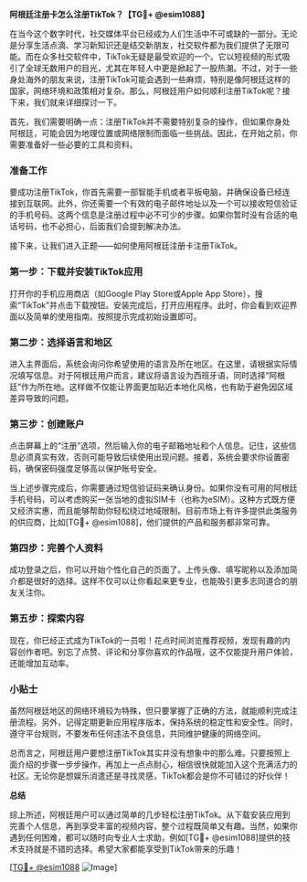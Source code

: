 **阿根廷注册卡怎么注册TikTok？【TG💪+ @esim1088】**

在当今这个数字时代，社交媒体平台已经成为人们生活中不可或缺的一部分。无论是分享生活点滴、学习新知识还是结交新朋友，社交软件都为我们提供了无限可能。而在众多社交软件中，TikTok无疑是最受欢迎的一个。它以短视频的形式吸引了全球无数用户的目光，尤其在年轻人中更是掀起了一股热潮。不过，对于一些身处海外的朋友来说，注册TikTok可能会遇到一些麻烦，特别是像阿根廷这样的国家，网络环境和政策相对复杂。那么，阿根廷用户如何顺利注册TikTok呢？接下来，我们就来详细探讨一下。

首先，我们需要明确一点：注册TikTok并不需要特别复杂的操作，但如果你身处阿根廷，可能会因为地理位置或网络限制而面临一些挑战。因此，在开始之前，你需要准备好一些必要的工具和资料。

### 准备工作

要成功注册TikTok，你首先需要一部智能手机或者平板电脑，并确保设备已经连接到互联网。此外，你还需要一个有效的电子邮件地址以及一个可以接收短信验证的手机号码。这两个信息是注册过程中必不可少的步骤。如果你暂时没有合适的电话号码，也不必担心，后面我们会提到解决办法。

接下来，让我们进入正题——如何使用阿根廷注册卡注册TikTok。

### 第一步：下载并安装TikTok应用

打开你的手机应用商店（如Google Play Store或Apple App Store），搜索“TikTok”并点击下载按钮。安装完成后，打开应用程序。此时，你会看到欢迎界面以及简单的使用指南。按照提示完成初始设置即可。

### 第二步：选择语言和地区

进入主界面后，系统会询问你希望使用的语言及所在地区。在这里，请根据实际情况填写信息。对于阿根廷用户而言，建议将语言设为西班牙语，同时选择“阿根廷”作为所在地。这样做不仅能让界面更加贴近本地化风格，也有助于避免因区域差异导致的问题。

### 第三步：创建账户

点击屏幕上的“注册”选项，然后输入你的电子邮箱地址和个人信息。记住，这些信息必须真实有效，否则可能导致后续使用出现问题。接着，系统会要求你设置密码，确保密码强度足够高以保护账号安全。

当上述步骤完成后，你需要通过短信验证码来确认身份。如果你没有可用的阿根廷手机号码，可以考虑购买一张当地的虚拟SIM卡（也称为eSIM）。这种方式既方便又经济实惠，而且能够帮助你轻松绕过地域限制。目前市场上有许多提供此类服务的供应商，比如[TG💪+ @esim1088]，他们提供的产品和服务都非常可靠。

### 第四步：完善个人资料

成功登录之后，你可以开始个性化自己的页面了。上传头像、填写昵称以及添加简介都是很好的选择。这样不仅可以让你看起来更专业，也能吸引更多志同道合的朋友关注你。

### 第五步：探索内容

现在，你已经正式成为TikTok的一员啦！花点时间浏览推荐视频，发现有趣的内容创作者吧。别忘了点赞、评论和分享你喜欢的作品哦，这不仅能提升用户体验，还能增加互动率。

### 小贴士

虽然阿根廷地区的网络环境较为特殊，但只要掌握了正确的方法，就能顺利完成注册流程。另外，记得定期更新应用程序版本，保持系统的稳定性和安全性。同时，遵守平台规则，不要发布任何违法不良信息，共同维护健康的网络空间。

总而言之，阿根廷用户要想注册TikTok其实并没有想象中的那么难。只要按照上面介绍的步骤一步步操作，再加上一点点耐心，相信很快就能加入这个充满活力的社区。无论你是想娱乐消遣还是寻找灵感，TikTok都会是你不可错过的好伙伴！

**总结**

综上所述，阿根廷用户可以通过简单的几步轻松注册TikTok。从下载安装应用到完善个人信息，再到享受丰富的视频内容，整个过程既简单又有趣。当然，如果你遇到任何困难，都可以随时向专业人士求助，例如[TG💪+ @esim1088]提供的技术支持就是不错的选择。希望大家都能享受到TikTok带来的乐趣！

[[TG💪+ @esim1088](https://t.me/s/esim1088) ![Image](https://i.postimg.cc/4NQfJmqS/Snipaste-2025-05-13-00-14-12.png)]